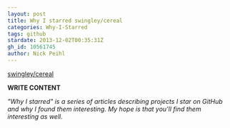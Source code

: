 ```yaml
---
layout: post
title: Why I starred swingley/cereal
categories: Why-I-Starred
tags: github
stardate: 2013-12-02T00:35:31Z
gh_id: 10561745
author: Nick Peihl
---
```


[swingley/cereal](https://github.com/swingley/cereal)

**WRITE CONTENT**

*"Why I starred" is a series of articles describing projects I star on GitHub and why I found them interesting. My hope is that you'll find them interesting as well.*

